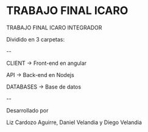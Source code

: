 # TRABAJO FINAL ICARO

TRABAJO FINAL ICARO INTEGRADOR

Dividido en 3 carpetas:

--

CLIENT -> Front-end en angular

API -> Back-end en Nodejs

DATABASES -> Base de datos

--

Desarrollado por

Liz Cardozo Aguirre,
Daniel Velandia y 
Diego Velandia
